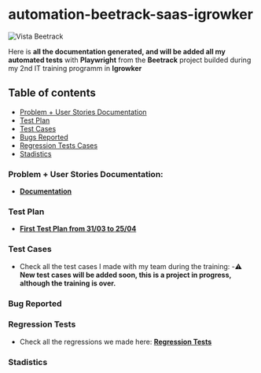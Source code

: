 # automation-beetrack-saas-igrowker

<div>
<img src = https://github.com/user-attachments/assets/10d09196-2d36-4693-a13f-60f95d996e69
alt = "Vista Beetrack" />
 </div>

Here is **all the documentation generated, and will be added all my automated tests** with **Playwright** from the **Beetrack** project builded during my 2nd IT training programm in **Igrowker**

## Table of contents

- [Problem + User Stories Documentation]()
- [Test Plan]()
- [Test Cases]()
- [Bugs Reported]()
- [Regression Tests Cases]()
- [Stadistics]()

### Problem + User Stories Documentation:

- **[Documentation](https://drive.google.com/file/d/1OAXpLSSD0jjHUW0n-xeV-kHk1k3ziOWR/view?usp=drive_link)**


### Test Plan

- **[First Test Plan from 31/03 to 25/04](#)**

### Test Cases

- Check all the test cases I made with my team during the training:
-⚠️ **New test cases will be added soon, this is a project in progress, although the training is over.**

### Bug Reported



### Regression Tests

- Check all the regressions we made here: **[Regression Tests](https://docs.google.com/spreadsheets/d/1ix-ya-A7plz7JgMlWkkLlXU2pLpq68VtzrcNn01kD6Q/edit?usp=drive_link)**

### Stadistics

